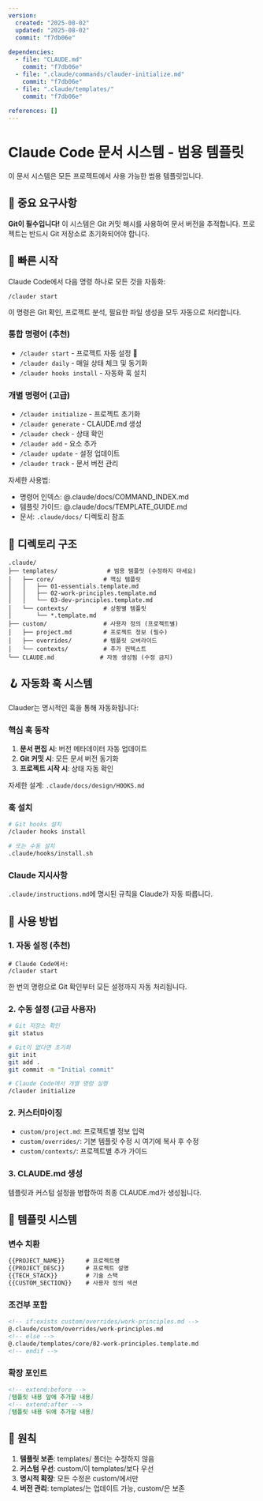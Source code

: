 ```yaml
---
version:
  created: "2025-08-02"
  updated: "2025-08-02"
  commit: "f7db06e"
  
dependencies:
  - file: "CLAUDE.md"
    commit: "f7db06e"
  - file: ".claude/commands/clauder-initialize.md"
    commit: "f7db06e"
  - file: ".claude/templates/"
    commit: "f7db06e"
    
references: []
---
```


# Claude Code 문서 시스템 - 범용 템플릿

이 문서 시스템은 모든 프로젝트에서 사용 가능한 범용 템플릿입니다.

## 🚨 중요 요구사항

**Git이 필수입니다!** 이 시스템은 Git 커밋 해시를 사용하여 문서 버전을 추적합니다.
프로젝트는 반드시 Git 저장소로 초기화되어야 합니다.

## 🚀 빠른 시작

Claude Code에서 다음 명령 하나로 모든 것을 자동화:
```
/clauder start
```

이 명령은 Git 확인, 프로젝트 분석, 필요한 파일 생성을 모두 자동으로 처리합니다.

### 통합 명령어 (추천)
- `/clauder start` - 프로젝트 자동 설정 🊕
- `/clauder daily` - 매일 상태 체크 및 동기화
- `/clauder hooks install` - 자동화 훅 설치

### 개별 명령어 (고급)
- `/clauder initialize` - 프로젝트 초기화
- `/clauder generate` - CLAUDE.md 생성
- `/clauder check` - 상태 확인
- `/clauder add` - 요소 추가
- `/clauder update` - 설정 업데이트
- `/clauder track` - 문서 버전 관리

자세한 사용법:
- 명령어 인덱스: @.claude/docs/COMMAND_INDEX.md
- 템플릿 가이드: @.claude/docs/TEMPLATE_GUIDE.md
- 문서: `.claude/docs/` 디렉토리 참조

## 📁 디렉토리 구조
```
.claude/
├── templates/              # 범용 템플릿 (수정하지 마세요)
│   ├── core/              # 핵심 템플릿
│   │   ├── 01-essentials.template.md
│   │   ├── 02-work-principles.template.md
│   │   └── 03-dev-principles.template.md
│   └── contexts/          # 상황별 템플릿
│       └── *.template.md
├── custom/                # 사용자 정의 (프로젝트별)
│   ├── project.md         # 프로젝트 정보 (필수)
│   ├── overrides/         # 템플릿 오버라이드
│   └── contexts/          # 추가 컨텍스트
└── CLAUDE.md             # 자동 생성됨 (수정 금지)
```

## 🪝 자동화 훅 시스템

Clauder는 명시적인 훅을 통해 자동화됩니다:

### 핵심 훅 동작
1. **문서 편집 시**: 버전 메타데이터 자동 업데이트
2. **Git 커밋 시**: 모든 문서 버전 동기화
3. **프로젝트 시작 시**: 상태 자동 확인

자세한 설계: `.claude/docs/design/HOOKS.md`

### 훅 설치
```bash
# Git hooks 설치
/clauder hooks install

# 또는 수동 설치
.claude/hooks/install.sh
```

### Claude 지시사항
`.claude/instructions.md`에 명시된 규칙을 Claude가 자동 따릅니다.

## 🚀 사용 방법

### 1. 자동 설정 (추천)
```
# Claude Code에서:
/clauder start
```
한 번의 명령으로 Git 확인부터 모든 설정까지 자동 처리됩니다.

### 2. 수동 설정 (고급 사용자)
```bash
# Git 저장소 확인
git status

# Git이 없다면 초기화
git init
git add .
git commit -m "Initial commit"

# Claude Code에서 개별 명령 실행
/clauder initialize
```

### 2. 커스터마이징
- `custom/project.md`: 프로젝트별 정보 입력
- `custom/overrides/`: 기본 템플릿 수정 시 여기에 복사 후 수정
- `custom/contexts/`: 프로젝트별 추가 가이드

### 3. CLAUDE.md 생성
템플릿과 커스텀 설정을 병합하여 최종 CLAUDE.md가 생성됩니다.

## 🔧 템플릿 시스템

### 변수 치환
```markdown
{{PROJECT_NAME}}      # 프로젝트명
{{PROJECT_DESC}}      # 프로젝트 설명
{{TECH_STACK}}        # 기술 스택
{{CUSTOM_SECTION}}    # 사용자 정의 섹션
```

### 조건부 포함
```markdown
<!-- if:exists custom/overrides/work-principles.md -->
@.claude/custom/overrides/work-principles.md
<!-- else -->
@.claude/templates/core/02-work-principles.template.md
<!-- endif -->
```

### 확장 포인트
```markdown
<!-- extend:before -->
[템플릿 내용 앞에 추가할 내용]
<!-- extend:after -->
[템플릿 내용 뒤에 추가할 내용]
```

## 📌 원칙
1. **템플릿 보존**: templates/ 폴더는 수정하지 않음
2. **커스텀 우선**: custom/이 templates/보다 우선
3. **명시적 확장**: 모든 수정은 custom/에서만
4. **버전 관리**: templates/는 업데이트 가능, custom/은 보존